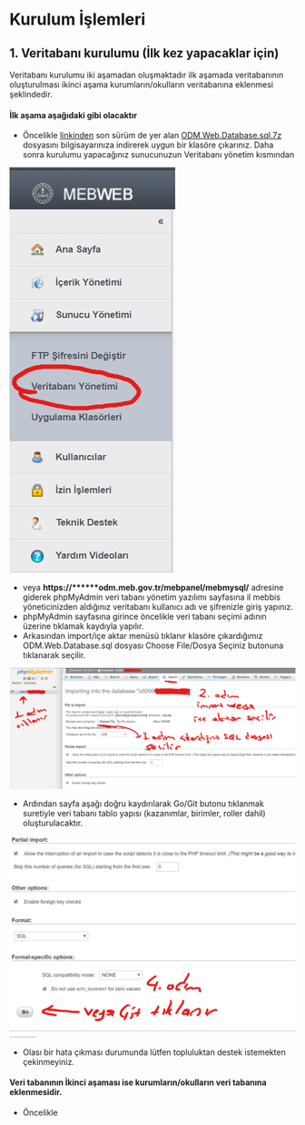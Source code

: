 # Kurulum İşlemleri

## 1. Veritabanı kurulumu \(İlk kez yapacaklar için\)

Veritabanı kurulumu iki aşamadan oluşmaktadır ilk aşamada veritabanının oluşturulması ikinci aşama kurumların/okulların veritabanına eklenmesi şeklindedir.

#### İlk aşama aşağıdaki gibi olacaktır

* Öncelikle [linkinden](https://github.com/electropsycho/ODM.Web/releases) son sürüm de yer alan  [ODM.Web.Database.sql.7z](https://github.com/electropsycho/ODM.Web/releases/download/v1.0.0-beta1/ODM.Web.Database.sql.7z) dosyasını bilgisayarınıza indirerek uygun bir klasöre çıkarınız. Daha sonra kurulumu yapacağınız sunucunuzun Veritabanı yönetim kısmından                                                                                     

![](../.gitbook/assets/image%20%281%29.png)

* veya **https://\*\*\*\*\*\*odm.meb.gov.tr/mebpanel/mebmysql/** adresine giderek phpMyAdmin veri tabanı yönetim yazılımı sayfasına il mebbis yöneticinizden aldığınız veritabanı kullanıcı adı ve şifrenizle giriş yapınız.
* phpMyAdmin sayfasına girince  öncelikle veri tabanı seçimi adının üzerine tıklamak kaydıyla yapılır. 
* Arkasından import/içe aktar menüsü tıklanır klasöre çıkardığımız ODM.Web.Database.sql dosyası Choose File/Dosya Seçiniz butonuna tıklanarak seçilir.

![&#x130;&#xE7;e aktarma i&#x15F;lemi basit g&#xF6;rseli](../.gitbook/assets/image%20%282%29.png)

* Ardından  sayfa aşağı doğru kaydırılarak Go/Git butonu tıklanmak suretiyle veri tabanı tablo yapısı \(kazanımlar, birimler, roller dahil\) oluşturulacaktır. 

![](../.gitbook/assets/image%20%285%29.png)

* Olası bir hata çıkması durumunda lütfen topluluktan destek istemekten çekinmeyiniz.

#### Veri tabanının İkinci aşaması ise kurumların/okulların veri tabanına eklenmesidir.

* Öncelikle 

 

